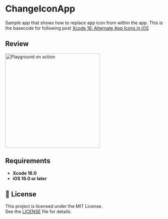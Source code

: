 # ChangeIconApp
Sample app that shows how to replace app icon from within the app. This is the basecode for following post [Xcode 16: Alternate App Icons in iOS](https://javios.eu/uncategorized/xcode-16-alternate-app-icons-in-ios/)

## Review
<img src="media/review.gif" alt="Playground on action" width="300">


## Requirements

- **Xcode 16.0**
- **iOS 16.0 or later**

## 🔖 License

This project is licensed under the MIT License.  
See the [LICENSE](./LICENSE) file for details.

